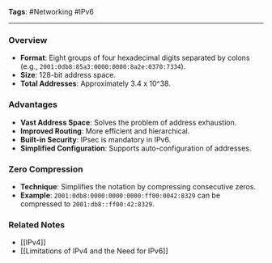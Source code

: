 **Tags**: #Networking #IPv6

---

### Overview

- **Format**: Eight groups of four hexadecimal digits separated by colons (e.g., `2001:0db8:85a3:0000:0000:8a2e:0370:7334`).
- **Size**: 128-bit address space.
- **Total Addresses**: Approximately 3.4 x 10^38.

### Advantages

- **Vast Address Space**: Solves the problem of address exhaustion.
- **Improved Routing**: More efficient and hierarchical.
- **Built-in Security**: IPsec is mandatory in IPv6.
- **Simplified Configuration**: Supports auto-configuration of addresses.

### Zero Compression

- **Technique**: Simplifies the notation by compressing consecutive zeros.
- **Example**: `2001:0db8:0000:0000:0000:ff00:0042:8329` can be compressed to `2001:db8::ff00:42:8329`.

### Related Notes

- [[IPv4]]
- [[Limitations of IPv4 and the Need for IPv6]]